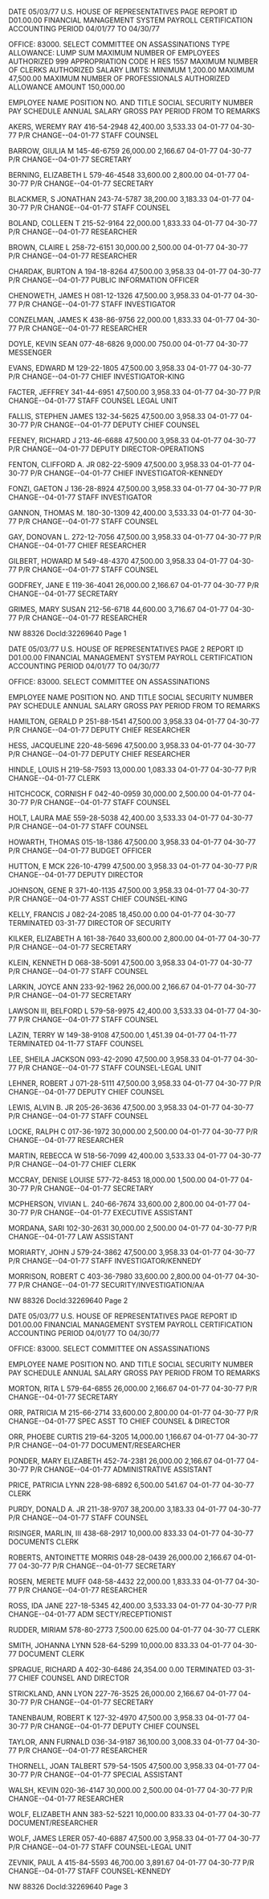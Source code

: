 DATE 05/03/77
U.S. HOUSE OF REPRESENTATIVES
PAGE
REPORT ID D01.00.00
FINANCIAL MANAGEMENT SYSTEM
PAYROLL CERTIFICATION
ACCOUNTING PERIOD 04/01/77 TO 04/30/77

OFFICE: 83000. SELECT COMMITTEE ON ASSASSINATIONS
TYPE ALLOWANCE: LUMP SUM
MAXIMUM NUMBER OF EMPLOYEES AUTHORIZED 999
APPROPRIATION CODE H RES 1557
MAXIMUM NUMBER OF CLERKS AUTHORIZED
SALARY LIMITS: MINIMUM 1,200.00 MAXIMUM 47,500.00
MAXIMUM NUMBER OF PROFESSIONALS AUTHORIZED
ALLOWANCE AMOUNT 150,000.00

EMPLOYEE NAME
POSITION NO. AND TITLE
SOCIAL SECURITY
NUMBER
PAY
SCHEDULE
ANNUAL
SALARY
GROSS
PAY
PERIOD
FROM TO
REMARKS

AKERS, WEREMY RAY
416-54-2948
42,400.00
3,533.33
04-01-77 04-30-77 P/R CHANGE--04-01-77
STAFF COUNSEL

BARROW, GIULIA M
145-46-6759
26,000.00
2,166.67
04-01-77 04-30-77 P/R CHANGE--04-01-77
SECRETARY

BERNING, ELIZABETH L
579-46-4548
33,600.00
2,800.00
04-01-77 04-30-77 P/R CHANGE--04-01-77
SECRETARY

BLACKMER, S JONATHAN
243-74-5787
38,200.00
3,183.33
04-01-77 04-30-77 P/R CHANGE--04-01-77
STAFF COUNSEL

BOLAND, COLLEEN T
215-52-9164
22,000.00
1,833.33
04-01-77 04-30-77 P/R CHANGE--04-01-77
RESEARCHER

BROWN, CLAIRE L
258-72-6151
30,000.00
2,500.00
04-01-77 04-30-77 P/R CHANGE--04-01-77
RESEARCHER

CHARDAK, BURTON A
194-18-8264
47,500.00
3,958.33
04-01-77 04-30-77 P/R CHANGE--04-01-77
PUBLIC INFORMATION OFFICER

CHENOWETH, JAMES H
081-12-1326
47,500.00
3,958.33
04-01-77 04-30-77 P/R CHANGE--04-01-77
STAFF INVESTIGATOR

CONZELMAN, JAMES K
438-86-9756
22,000.00
1,833.33
04-01-77 04-30-77 P/R CHANGE--04-01-77
RESEARCHER

DOYLE, KEVIN SEAN
077-48-6826
9,000.00
750.00
04-01-77 04-30-77
MESSENGER

EVANS, EDWARD M
129-22-1805
47,500.00
3,958.33
04-01-77 04-30-77 P/R CHANGE--04-01-77
CHIEF INVESTIGATOR-KING

FACTER, JEFFREY
341-44-6951
47,500.00
3,958.33
04-01-77 04-30-77 P/R CHANGE--04-01-77
STAFF COUNSEL LEGAL UNIT

FALLIS, STEPHEN JAMES
132-34-5625
47,500.00
3,958.33
04-01-77 04-30-77 P/R CHANGE--04-01-77
DEPUTY CHIEF COUNSEL

FEENEY, RICHARD J
213-46-6688
47,500.00
3,958.33
04-01-77 04-30-77 P/R CHANGE--04-01-77
DEPUTY DIRECTOR-OPERATIONS

FENTON, CLIFFORD A. JR
082-22-5909
47,500.00
3,958.33
04-01-77 04-30-77 P/R CHANGE--04-01-77
CHIEF INVESTIGATOR-KENNEDY

FONZI, GAETON J
136-28-8924
47,500.00
3,958.33
04-01-77 04-30-77 P/R CHANGE--04-01-77
STAFF INVESTIGATOR

GANNON, THOMAS M.
180-30-1309
42,400.00
3,533.33
04-01-77 04-30-77 P/R CHANGE--04-01-77
STAFF COUNSEL

GAY, DONOVAN L.
272-12-7056
47,500.00
3,958.33
04-01-77 04-30-77 P/R CHANGE--04-01-77
CHIEF RESEARCHER

GILBERT, HOWARD M
549-48-4370
47,500.00
3,958.33
04-01-77 04-30-77 P/R CHANGE--04-01-77
STAFF COUNSEL

GODFREY, JANE E
119-36-4041
26,000.00
2,166.67
04-01-77 04-30-77 P/R CHANGE--04-01-77
SECRETARY

GRIMES, MARY SUSAN
212-56-6718
44,600.00
3,716.67
04-01-77 04-30-77 P/R CHANGE--04-01-77
RESEARCHER

NW 88326 DocId:32269640 Page 1

DATE 05/03/77
U.S. HOUSE OF REPRESENTATIVES
PAGE 2
REPORT ID D01.00.00
FINANCIAL MANAGEMENT SYSTEM
PAYROLL CERTIFICATION
ACCOUNTING PERIOD 04/01/77 TO 04/30/77

OFFICE: 83000. SELECT COMMITTEE ON ASSASSINATIONS

EMPLOYEE NAME
POSITION NO. AND TITLE
SOCIAL SECURITY
NUMBER
PAY
SCHEDULE
ANNUAL
SALARY
GROSS
PAY
PERIOD
FROM TO
REMARKS

HAMILTON, GERALD P
251-88-1541
47,500.00
3,958.33
04-01-77 04-30-77 P/R CHANGE--04-01-77
DEPUTY CHIEF RESEARCHER

HESS, JACQUELINE
220-48-5696
47,500.00
3,958.33
04-01-77 04-30-77 P/R CHANGE--04-01-77
DEPUTY CHIEF RESEARCHER

HINDLE, LOUIS H
219-58-7593
13,000.00
1,083.33
04-01-77 04-30-77 P/R CHANGE--04-01-77
CLERK

HITCHCOCK, CORNISH F
042-40-0959
30,000.00
2,500.00
04-01-77 04-30-77 P/R CHANGE--04-01-77
STAFF COUNSEL

HOLT, LAURA MAE
559-28-5038
42,400.00
3,533.33
04-01-77 04-30-77 P/R CHANGE--04-01-77
STAFF COUNSEL

HOWARTH, THOMAS
015-18-1386
47,500.00
3,958.33
04-01-77 04-30-77 P/R CHANGE--04-01-77
BUDGET OFFICER

HUTTON, E MCK
226-10-4799
47,500.00
3,958.33
04-01-77 04-30-77 P/R CHANGE--04-01-77
DEPUTY DIRECTOR

JOHNSON, GENE R
371-40-1135
47,500.00
3,958.33
04-01-77 04-30-77 P/R CHANGE--04-01-77
ASST CHIEF COUNSEL-KING

KELLY, FRANCIS J
082-24-2085
18,450.00
0.00
04-01-77 04-30-77 TERMINATED 03-31-77
DIRECTOR OF SECURITY

KILKER, ELIZABETH A
161-38-7640
33,600.00
2,800.00
04-01-77 04-30-77 P/R CHANGE--04-01-77
SECRETARY

KLEIN, KENNETH D
068-38-5091
47,500.00
3,958.33
04-01-77 04-30-77 P/R CHANGE--04-01-77
STAFF COUNSEL

LARKIN, JOYCE ANN
233-92-1962
26,000.00
2,166.67
04-01-77 04-30-77 P/R CHANGE--04-01-77
SECRETARY

LAWSON III, BELFORD L
579-58-9975
42,400.00
3,533.33
04-01-77 04-30-77 P/R CHANGE--04-01-77
STAFF COUNSEL

LAZIN, TERRY W
149-38-9108
47,500.00
1,451.39
04-01-77 04-11-77 TERMINATED 04-11-77
STAFF COUNSEL

LEE, SHEILA JACKSON
093-42-2090
47,500.00
3,958.33
04-01-77 04-30-77 P/R CHANGE--04-01-77
STAFF COUNSEL-LEGAL UNIT

LEHNER, ROBERT J
071-28-5111
47,500.00
3,958.33
04-01-77 04-30-77 P/R CHANGE--04-01-77
DEPUTY CHIEF COUNSEL

LEWIS, ALVIN B. JR
205-26-3636
47,500.00
3,958.33
04-01-77 04-30-77 P/R CHANGE--04-01-77
STAFF COUNSEL

LOCKE, RALPH C
017-36-1972
30,000.00
2,500.00
04-01-77 04-30-77 P/R CHANGE--04-01-77
RESEARCHER

MARTIN, REBECCA W
518-56-7099
42,400.00
3,533.33
04-01-77 04-30-77 P/R CHANGE--04-01-77
CHIEF CLERK

MCCRAY, DENISE LOUISE
577-72-8453
18,000.00
1,500.00
04-01-77 04-30-77 P/R CHANGE--04-01-77
SECRETARY

MCPHERSON, VIVIAN L.
240-66-7674
33,600.00
2,800.00
04-01-77 04-30-77 P/R CHANGE--04-01-77
EXECUTIVE ASSISTANT

MORDANA, SARI
102-30-2631
30,000.00
2,500.00
04-01-77 04-30-77 P/R CHANGE--04-01-77
LAW ASSISTANT

MORIARTY, JOHN J
579-24-3862
47,500.00
3,958.33
04-01-77 04-30-77 P/R CHANGE--04-01-77
STAFF INVESTIGATOR/KENNEDY

MORRISON, ROBERT C
403-36-7980
33,600.00
2,800.00
04-01-77 04-30-77 P/R CHANGE--04-01-77
SECURITY/INVESTIGATION/AA

NW 88326 DocId:32269640 Page 2

DATE 05/03/77
U.S. HOUSE OF REPRESENTATIVES
PAGE
REPORT ID D01.00.00
FINANCIAL MANAGEMENT SYSTEM
PAYROLL CERTIFICATION
ACCOUNTING PERIOD 04/01/77 TO 04/30/77

OFFICE: 83000. SELECT COMMITTEE ON ASSASSINATIONS

EMPLOYEE NAME
POSITION NO. AND TITLE
SOCIAL SECURITY
NUMBER
PAY
SCHEDULE
ANNUAL
SALARY
GROSS
PAY
PERIOD
FROM TO
REMARKS

MORTON, RITA L
579-64-6855
26,000.00
2,166.67
04-01-77 04-30-77 P/R CHANGE--04-01-77
SECRETARY

ORR, PATRICIA M
215-66-2714
33,600.00
2,800.00
04-01-77 04-30-77 P/R CHANGE--04-01-77
SPEC ASST TO CHIEF COUNSEL & DIRECTOR

ORR, PHOEBE CURTIS
219-64-3205
14,000.00
1,166.67
04-01-77 04-30-77 P/R CHANGE--04-01-77
DOCUMENT/RESEARCHER

PONDER, MARY ELIZABETH
452-74-2381
26,000.00
2,166.67
04-01-77 04-30-77 P/R CHANGE--04-01-77
ADMINISTRATIVE ASSISTANT

PRICE, PATRICIA LYNN
228-98-6892
6,500.00
541.67
04-01-77 04-30-77
CLERK

PURDY, DONALD A. JR
211-38-9707
38,200.00
3,183.33
04-01-77 04-30-77 P/R CHANGE--04-01-77
STAFF COUNSEL

RISINGER, MARLIN, III
438-68-2917
10,000.00
833.33
04-01-77 04-30-77
DOCUMENTS CLERK

ROBERTS, ANTOINETTE MORRIS
048-28-0439
26,000.00
2,166.67
04-01-77 04-30-77 P/R CHANGE--04-01-77
SECRETARY

ROSEN, MERETE MUFF
048-58-4432
22,000.00
1,833.33
04-01-77 04-30-77 P/R CHANGE--04-01-77
RESEARCHER

ROSS, IDA JANE
227-18-5345
42,400.00
3,533.33
04-01-77 04-30-77 P/R CHANGE--04-01-77
ADM SECTY/RECEPTIONIST

RUDDER, MIRIAM
578-80-2773
7,500.00
625.00
04-01-77 04-30-77
CLERK

SMITH, JOHANNA LYNN
528-64-5299
10,000.00
833.33
04-01-77 04-30-77
DOCUMENT CLERK

SPRAGUE, RICHARD A
402-30-6486
24,354.00
0.00
TERMINATED 03-31-77
CHIEF COUNSEL AND DIRECTOR

STRICKLAND, ANN LYON
227-76-3525
26,000.00
2,166.67
04-01-77 04-30-77 P/R CHANGE--04-01-77
SECRETARY

TANENBAUM, ROBERT K
127-32-4970
47,500.00
3,958.33
04-01-77 04-30-77 P/R CHANGE--04-01-77
DEPUTY CHIEF COUNSEL

TAYLOR, ANN FURNALD
036-34-9187
36,100.00
3,008.33
04-01-77 04-30-77 P/R CHANGE--04-01-77
RESEARCHER

THORNELL, JOAN TALBERT
579-54-1505
47,500.00
3,958.33
04-01-77 04-30-77 P/R CHANGE--04-01-77
SPECIAL ASSISTANT

WALSH, KEVIN
020-36-4147
30,000.00
2,500.00
04-01-77 04-30-77 P/R CHANGE--04-01-77
RESEARCHER

WOLF, ELIZABETH ANN
383-52-5221
10,000.00
833.33
04-01-77 04-30-77
DOCUMENT/RESEARCHER

WOLF, JAMES LERER
057-40-6887
47,500.00
3,958.33
04-01-77 04-30-77 P/R CHANGE--04-01-77
STAFF COUNSEL-LEGAL UNIT

ZEVNIK, PAUL A
415-84-5593
46,700.00
3,891.67
04-01-77 04-30-77 P/R CHANGE--04-01-77
STAFF COUNSEL-KENNEDY

NW 88326 DocId:32269640 Page 3
